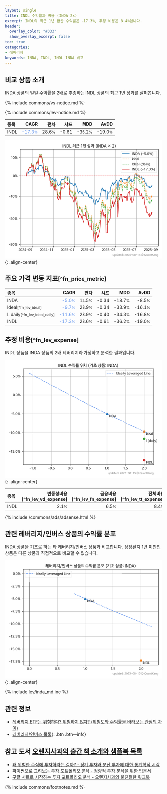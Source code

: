 ```yaml
---
layout: single
title: INDL 수익률과 비용 (INDA 2x)
excerpt: INDL의 최근 1년 환산 수익률은 -17.3%, 추정 비용은 8.4%입니다.
header:
  overlay_color: "#333"
  show_overlay_excerpt: false
toc: true
categories:
- 레버리지
keywords: INDA, INDL, INDL INDA 비교
---
```


## 비교 상품 소개


INDA 상품의 일일 수익률을 2배로 추종하는 INDL 상품의 최근 1년 성과를 살펴봅니다.





{% include commons/vs-notice.md %}

{% include commons/lev-notice.md %}

| **종목** | **CAGR** | **편차** | **샤프** | **MDD** | **AvDD** |
| :------------ | ------: | -----------: | -------: | ------: | -------: |
| INDL | <span style="color: cornflowerblue">-17.3<small>%</small></span> | 28.6<small>%</small> | -0.61 | -36.2<small>%</small> | -19.0<small>%</small> |

<!-- more -->


![INDL](/lev/images/indl.png){: .align-center}


## 주요 가격 변동 지표<small>[^fn_price_metric]</small>


| **종목** | **CAGR** | **편차** | **샤프** | **MDD** | **AvDD** |
| :------------ | ------: | -----------: | -------: | ------: | -------: |
| INDA | <span style="color: cornflowerblue">-5.0<small>%</small></span> | 14.5<small>%</small> | -0.34 | -18.7<small>%</small> | -8.5<small>%</small> |
| Ideal<small>[^fn_lev_ideal]</small> | <span style="color: cornflowerblue">-9.7<small>%</small></span> | 28.9<small>%</small> | -0.34 | -33.9<small>%</small> | -16.1<small>%</small> |
| I. daily<small>[^fn_lev_ideal_daily]</small> | <span style="color: cornflowerblue">-11.6<small>%</small></span> | 28.9<small>%</small> | -0.40 | -34.3<small>%</small> | -16.8<small>%</small> |
| INDL | <span style="color: cornflowerblue">-17.3<small>%</small></span> | 28.6<small>%</small> | -0.61 | -36.2<small>%</small> | -19.0<small>%</small> |


## 추정 비용<small>[^fn_lev_expense]</small><a id="expense"></a>

INDL 상품을 INDA 상품의 2배 레버리지라 가정하고 분석한 결과입니다.

![INDL](/lev/images/indl_ideal.png){: .align-center}

| **종목** | **변동성비용**[^fn_lev_vd_expense] | **금융비용**[^fn_lev_fn_expense] | **전체비용**[^fn_lev_tt_expense] |
| :------------ | ------: | -----------: | -------: |
| INDL | 2.1<small>%</small> | 6.5<small>%</small> | 8.4<small>%</small> |

{% include /commons/ads/adsense.html %}



## 관련 레버리지/인버스 상품의 수익률 분포

INDA 상품을 기초로 하는 타 레버리지/인버스 상품과 비교합니다. 상장된지 1년 미만인 상품은 다른 상품과 직접적으로 비교할 수 없습니다.

![INDA](/lev/images/inda_ideal.png){: .align-center}

{% include lev/inda_md.inc %}


## 관련 정보

- [레버리지 ETF는 위험하다? 위험하지 않다? (위험도와 수익률을 바라보는 관점의 차이)](https://kongdori.tistory.com/182)
- [레버리지/인버스 목록](/lev/){: .btn .btn--info}


## 참고 도서 [오렌지사과의 출간 책 소개와 샘플북 목록](https://kongdori.tistory.com/691)

- [왜 위험한 주식에 투자하라는 걸까? - 장기 투자와 분산 투자에 대한 통계학적 시각](https://kongdori.tistory.com/421)
- [파이썬으로 그려보는 투자 포트폴리오 분석  - 정량적 투자 분석을 위한 입문서](https://kongdori.tistory.com/643)
- [구글 시트로 시작하는 투자 포트폴리오 분석 - 오렌지사과의 불친절한 워크북](https://kongdori.tistory.com/449)

{% include commons/footnotes.md %}